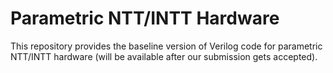 # Parametric NTT/INTT Hardware

This repository provides the baseline version of Verilog code for parametric NTT/INTT hardware (will be available after our submission gets accepted).
